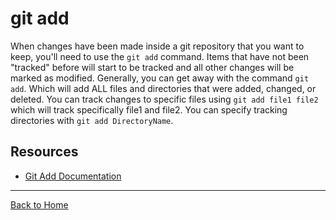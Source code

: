 # git add
When changes have been made inside a git repository that you want to keep, you'll need to use the `git add` command. Items that have not been "tracked" before will start to be tracked and all other changes will be marked as modified. Generally, you can get away with the command `git add`. Which will add ALL files and directories that were added, changed, or deleted. You can track changes to specific files using `git add file1 file2` which will track specifically file1 and file2. You can specify tracking directories with `git add DirectoryName`.

 ## Resources
 - [Git Add Documentation](https://git-scm.com/docs/git-add)
 ---
 [Back to Home](../README.md)